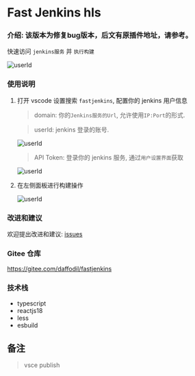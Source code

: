 # Fast Jenkins hls

### 介绍: 该版本为修复bug版本，后文有原插件地址，请参考。

快速访问 `jenkins服务` 并 `执行构建`

![userId](https://mz-framework-dev.oss-cn-beijing.aliyuncs.com/fastjenkins/ui.jpg)

### 使用说明

1. 打开 vscode 设置搜索 `fastjenkins`, 配置你的 jenkins 用户信息

   > domain: 你的`Jenkins服务的Url`, 允许使用`IP:Port`的形式.

   > userId: jenkins 登录的账号.

   ![userId](https://mz-framework-dev.oss-cn-beijing.aliyuncs.com/fastjenkins/userId.jpg)

   > API Token: 登录你的 jenkins 服务, 通过`用户设置界面`获取

   ![userId](https://mz-framework-dev.oss-cn-beijing.aliyuncs.com/fastjenkins/apiToken.jpg)

2. 在左侧面板进行构建操作

   ![userId](https://mz-framework-dev.oss-cn-beijing.aliyuncs.com/fastjenkins/build.jpg)

### 改进和建议

欢迎提出改进和建议:
[issues](https://gitee.com/daffodil/fastjenkins/issues)

### Gitee 仓库

https://gitee.com/daffodil/fastjenkins

### 技术栈

- typescript
- reactjs18
- less
- esbuild


## 备注
> vsce publish
